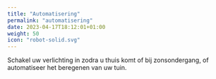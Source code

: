 ```yaml
---
title: "Automatisering"
permalink: "automatisering"
date: 2023-04-17T18:12:01+01:00
weight: 50
icon: "robot-solid.svg"
---
```


Schakel uw verlichting in zodra u thuis komt of bij zonsondergang, of automatiseer het beregenen van uw tuin.